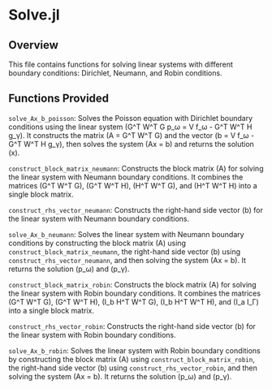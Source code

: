 # Solve.jl

## Overview
This file contains functions for solving linear systems with different boundary conditions: Dirichlet, Neumann, and Robin conditions.

## Functions Provided

`solve_Ax_b_poisson`: Solves the Poisson equation with Dirichlet boundary conditions using the linear system \(G^T W^T G p_ω = V f_ω - G^T W^T H g_γ\). It constructs the matrix \(A = G^T W^T G\) and the vector \(b = V f_ω - G^T W^T H g_γ\), then solves the system \(Ax = b\) and returns the solution \(x\).

`construct_block_matrix_neumann`: Constructs the block matrix \(A\) for solving the linear system with Neumann boundary conditions. It combines the matrices \(G^T W^T G\), \(G^T W^T H\), \(H^T W^T G\), and \(H^T W^T H\) into a single block matrix.

`construct_rhs_vector_neumann`: Constructs the right-hand side vector \(b\) for the linear system with Neumann boundary conditions.

`solve_Ax_b_neumann`: Solves the linear system with Neumann boundary conditions by constructing the block matrix \(A\) using `construct_block_matrix_neumann`, the right-hand side vector \(b\) using `construct_rhs_vector_neumann`, and then solving the system \(Ax = b\). It returns the solution \(p_ω\) and \(p_γ\).

`construct_block_matrix_robin`: Constructs the block matrix \(A\) for solving the linear system with Robin boundary conditions. It combines the matrices \(G^T W^T G\), \(G^T W^T H\), \(I_b H^T W^T G\), \(I_b H^T W^T H\), and \(I_a I_Γ\) into a single block matrix.

`construct_rhs_vector_robin`: Constructs the right-hand side vector \(b\) for the linear system with Robin boundary conditions.

`solve_Ax_b_robin`: Solves the linear system with Robin boundary conditions by constructing the block matrix \(A\) using `construct_block_matrix_robin`, the right-hand side vector \(b\) using `construct_rhs_vector_robin`, and then solving the system \(Ax = b\). It returns the solution \(p_ω\) and \(p_γ\).

